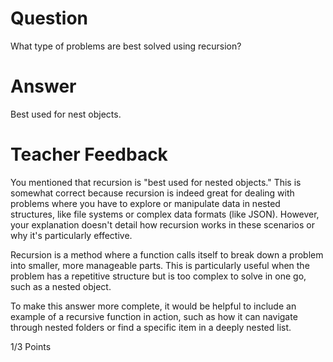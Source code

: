 # Question

What type of problems are best solved using recursion?

# Answer

<!-- Recursion is best used when you don't know the amount of something (a number, word, things...) and needs to be called for. -->

Best used for nest objects.

# Teacher Feedback
You mentioned that recursion is "best used for nested objects." This is somewhat correct because recursion is indeed great for dealing with problems where you have to explore or manipulate data in nested structures, like file systems or complex data formats (like JSON). However, your explanation doesn't detail how recursion works in these scenarios or why it's particularly effective. 

Recursion is a method where a function calls itself to break down a problem into smaller, more manageable parts. This is particularly useful when the problem has a repetitive structure but is too complex to solve in one go, such as a nested object.

To make this answer more complete, it would be helpful to include an example of a recursive function in action, such as how it can navigate through nested folders or find a specific item in a deeply nested list. 

1/3 Points
